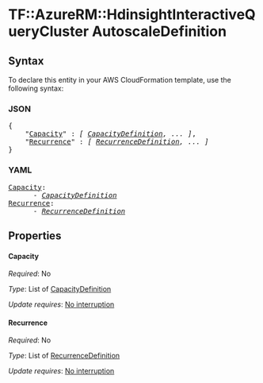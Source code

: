 # TF::AzureRM::HdinsightInteractiveQueryCluster AutoscaleDefinition

## Syntax

To declare this entity in your AWS CloudFormation template, use the following syntax:

### JSON

<pre>
{
    "<a href="#capacity" title="Capacity">Capacity</a>" : <i>[ <a href="capacitydefinition.md">CapacityDefinition</a>, ... ]</i>,
    "<a href="#recurrence" title="Recurrence">Recurrence</a>" : <i>[ <a href="recurrencedefinition.md">RecurrenceDefinition</a>, ... ]</i>
}
</pre>

### YAML

<pre>
<a href="#capacity" title="Capacity">Capacity</a>: <i>
      - <a href="capacitydefinition.md">CapacityDefinition</a></i>
<a href="#recurrence" title="Recurrence">Recurrence</a>: <i>
      - <a href="recurrencedefinition.md">RecurrenceDefinition</a></i>
</pre>

## Properties

#### Capacity

_Required_: No

_Type_: List of <a href="capacitydefinition.md">CapacityDefinition</a>

_Update requires_: [No interruption](https://docs.aws.amazon.com/AWSCloudFormation/latest/UserGuide/using-cfn-updating-stacks-update-behaviors.html#update-no-interrupt)

#### Recurrence

_Required_: No

_Type_: List of <a href="recurrencedefinition.md">RecurrenceDefinition</a>

_Update requires_: [No interruption](https://docs.aws.amazon.com/AWSCloudFormation/latest/UserGuide/using-cfn-updating-stacks-update-behaviors.html#update-no-interrupt)

